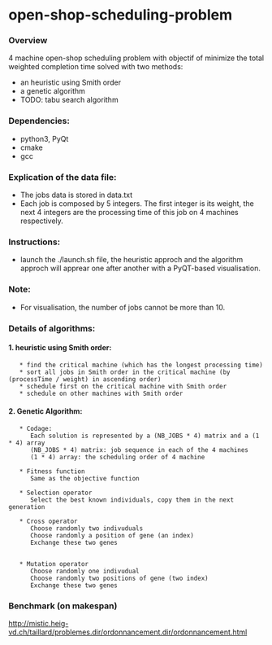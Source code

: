# open-shop-scheduling-problem

### Overview
4 machine open-shop scheduling problem with objectif of minimize the total weighted completion time solved with two methods: 
  * an heuristic using Smith order 
  * a genetic algorithm
  * TODO: tabu search algorithm


### Dependencies:
  * python3, PyQt
  * cmake
  * gcc

### Explication of the data file:
  * The jobs data is stored in data.txt
  * Each job is composed by 5 integers. The first integer is its weight, the next 4 integers are the processing time of this job on 4 machines respectively.

### Instructions:
  * launch the ./launch.sh file, the heuristic approch and the algorithm approch will apprear one after another with a PyQT-based visualisation.

### Note:
  * For visualisation, the number of jobs cannot be more than 10.
  
  
### Details of algorithms:
#### 1. heuristic using Smith order:
       * find the critical machine (which has the longest processing time)
       * sort all jobs in Smith order in the critical machine (by (processTime / weight) in ascending order)
       * schedule first on the critical machine with Smith order
       * schedule on other machines with Smith order
       
#### 2. Genetic Algorithm:
       * Codage:
          Each solution is represented by a (NB_JOBS * 4) matrix and a (1 * 4) array  
          (NB_JOBS * 4) matrix: job sequence in each of the 4 machines  
          (1 * 4) array: the scheduling order of 4 machine
          
       * Fitness function   
          Same as the objective function
          
       * Selection operator
          Select the best known individuals, copy them in the next generation  
          
       * Cross operator
          Choose randomly two indivuduals
          Choose randomly a position of gene (an index)
          Exchange these two genes

          
       * Mutation operator
          Choose randomly one indivudual
          Choose randomly two positions of gene (two index)
          Exchange these two genes
          
### Benchmark (on makespan)
 http://mistic.heig-vd.ch/taillard/problemes.dir/ordonnancement.dir/ordonnancement.html
